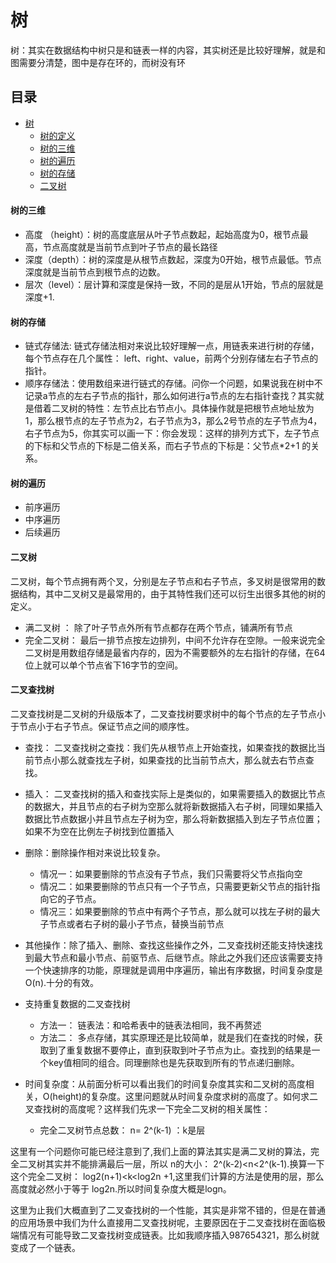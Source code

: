 # 树
树：其实在数据结构中树只是和链表一样的内容，其实树还是比较好理解，就是和图需要分清楚，图中是存在环的，而树没有环
## 目录
- [树](##树)
    - [树的定义](###定义)
    - [树的三维](###三维)
    - [树的遍历](###遍历)
    - [树的存储](###树的存储)
    - [二叉树](###二叉树)

#### 树的三维
- 高度 （height）：树的高度底层从叶子节点数起，起始高度为0，根节点最高，节点高度就是当前节点到叶子节点的最长路径
- 深度（depth）：树的深度是从根节点数起，深度为0开始，根节点最低。节点深度就是当前节点到根节点的边数。
- 层次（level）：层计算和深度是保持一致，不同的是层从1开始，节点的层就是深度+1.

#### 树的存储
- 链式存储法: 链式存储法相对来说比较好理解一点，用链表来进行树的存储，每个节点存在几个属性： left、right、value，前两个分别存储左右子节点的指针。
- 顺序存储法：使用数组来进行链式的存储。问你一个问题，如果说我在树中不记录a节点的左右子节点的指针，那么如何进行a节点的左右指针查找？其实就是借着二叉树的特性：左节点比右节点小。具体操作就是把根节点地址放为1，那么根节点的左子节点为2，右子节点为3，那么2号节点的左子节点为4，右子节点为5，你其实可以画一下：你会发现：这样的排列方式下，左子节点的下标和父节点的下标是二倍关系，而右子节点的下标是：父节点*2+1 的关系。

#### 树的遍历
 - 前序遍历
 - 中序遍历
 - 后续遍历



 #### 二叉树
二叉树，每个节点拥有两个叉，分别是左子节点和右子节点，多叉树是很常用的数据结构，其中二叉树又是最常用的，由于其特性我们还可以衍生出很多其他的树的定义。

- 满二叉树 ： 除了叶子节点外所有节点都存在两个节点，铺满所有节点
- 完全二叉树： 最后一排节点按左边排列，中间不允许存在空隙。一般来说完全二叉树是用数组存储是最省内存的，因为不需要额外的左右指针的存储，在64位上就可以单个节点省下16字节的空间。


#### 二叉查找树
二叉查找树是二叉树的升级版本了，二叉查找树要求树中的每个节点的左子节点小于节点小于右子节点。保证节点之间的顺序性。

-  查找：
二叉查找树之查找：我们先从根节点上开始查找，如果查找的数据比当前节点小那么就查找左子树，如果查找的比当前节点大，那么就去右节点查找。

- 插入：
二叉查找树的插入和查找实际上是类似的，如果需要插入的数据比节点的数据大，并且节点的右子树为空那么就将新数据插入右子树，同理如果插入数据比节点数据小并且节点左子树为空，那么将新数据插入到左子节点位置；如果不为空在比例左子树找到位置插入

- 删除：删除操作相对来说比较复杂。
    - 情况一：如果要删除的节点没有子节点，我们只需要将父节点指向空
    - 情况二：如果要删除的节点只有一个子节点，只需要更新父节点的指针指向它的子节点。
    - 情况三：如果要删除的节点中有两个子节点，那么就可以找左子树的最大子节点或者右子树的最小子节点，替换当前节点

- 其他操作：除了插入、删除、查找这些操作之外，二叉查找树还能支持快速找到最大节点和最小节点、前驱节点、后继节点。除此之外我们还应该需要支持一个快速排序的功能，原理就是调用中序遍历，输出有序数据，时间复杂度是O(n).十分的有效。

- 支持重复数据的二叉查找树
    - 方法一： 链表法：和哈希表中的链表法相同，我不再赘述
    - 方法二： 多点存储，其实原理还是比较简单，就是我们在查找的时候，获取到了重复数据不要停止，直到获取到叶子节点为止。查找到的结果是一个key值相同的组合。同理删除也是先获取到所有的节点递归删除。


- 时间复杂度：从前面分析可以看出我们的时间复杂度其实和二叉树的高度相关，O(height)的复杂度。这里问题就从时间复杂度求树的高度了。如何求二叉查找树的高度呢？这样我们先求一下完全二叉树的相关属性：
    - 完全二叉树节点总数： n= 2^(k-1) ：k是层    

这里有一个问题你可能已经注意到了,我们上面的算法其实是满二叉树的算法，完全二叉树其实并不能排满最后一层，所以 n的大小： 2^(k-2)<n<2^(k-1).换算一下这个完全二叉树： log2(n+1)<k<log2n +1,这里我们计算的方法是使用的层，那么高度就必然小于等于 log2n.所以时间复杂度大概是logn。

这里为止我们大概直到了二叉查找树的一个性能，其实是非常不错的，但是在普通的应用场景中我们为什么直接用二叉查找树呢，主要原因在于二叉查找树在面临极端情况有可能导致二叉查找树变成链表。比如我顺序插入987654321，那么树就变成了一个链表。




